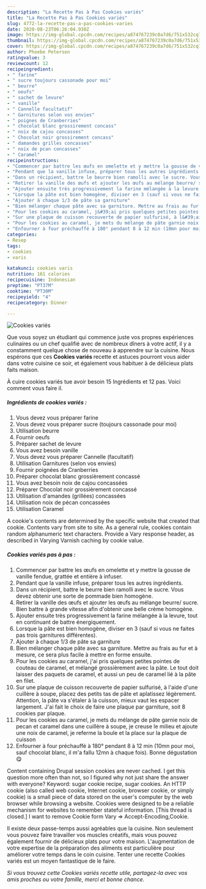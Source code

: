 ```yaml
---
description: "La Recette Pas à Pas Cookies variés"
title: "La Recette Pas à Pas Cookies variés"
slug: 4772-la-recette-pas-a-pas-cookies-varies
date: 2020-08-23T06:26:04.930Z
image: https://img-global.cpcdn.com/recipes/a874767239c0a7d6/751x532cq70/cookies-varies-photo-principale-de-la-recette.jpg
thumbnail: https://img-global.cpcdn.com/recipes/a874767239c0a7d6/751x532cq70/cookies-varies-photo-principale-de-la-recette.jpg
cover: https://img-global.cpcdn.com/recipes/a874767239c0a7d6/751x532cq70/cookies-varies-photo-principale-de-la-recette.jpg
author: Phoebe Peterson
ratingvalue: 3
reviewcount: 12
recipeingredient:
- " farine"
- " sucre toujours cassonade pour moi"
- " beurre"
- " oeufs"
- " sachet de levure"
- " vanille"
- " Cannelle facultatif"
- " Garnitures selon vos envies"
- " poignes de Cranberries"
- " chocolat blanc grossirement concass"
- " noix de cajou concasses"
- " Chocolat noir grossirement concass"
- " damandes grilles concasses"
- " noix de pcan concasses"
- " Caramel"
recipeinstructions:
- "Commencer par battre les œufs en omelette et y mettre la gousse de vanille fendue, grattée et entière à infuser."
- "Pendant que la vanille infuse, préparer tous les autres ingrédients."
- "Dans un récipient, battre le beurre bien ramolli avec le sucre. Vous devez obtenir une sorte de pommade bien homogène."
- "Retirer la vanille des œufs et ajouter les œufs au mélange beurre/ sucre. Bien battre à grande vitesse afin d&#39;obtenir une belle crème homogène."
- "Ajouter ensuite très progressivement la farine mélangée à la levure, tout en continuant de battre énergiquement."
- "Lorsque la pâte est bien homogène, diviser en 3 (sauf si vous ne faites pas trois garnitures différentes)."
- "Ajouter à chaque 1/3 de pâte sa garniture"
- "Bien mélanger chaque pâte avec sa garniture. Mettre au frais au fur et à mesure, ce sera plus facile à mettre en forme ensuite."
- "Pour les cookies au caramel, j&#39;ai pris quelques petites pointes de couteau de caramel, et mélangé grossièrement avec la pâte. Le tout doit laisser des paquets de caramel, et aussi un peu de caramel lié à la pâte en filet."
- "Sur une plaque de cuisson recouverte de papier sulfurisé, à l&#39;aide d&#39;une cuillère à soupe, placez des petits tas de pâte et aplatissez légèrement. Attention, la pâte va s&#39;étaler à la cuisson, mieux vaut les espacer largement. J&#39;ai fait le choix de faire une plaque par garniture, soit 8 cookies par plaque."
- "Pour les cookies au caramel, je mets du mélange de pâte garnie noix de pecan et caramel dans une cuillère à soupe, je creuse le milieu et ajoute une noix de caramel, je referme la boule et la place sur la plaque de cuisson"
- "Enfourner à four préchauffé à 180° pendant 8 à 12 min (10mn pour moi, sauf chocolat blanc, il m&#39;a fallu 12mn à chaque fois). Bonne dégustation 😋"
categories:
- Resep
tags:
- cookies
- varis

katakunci: cookies varis 
nutrition: 161 calories
recipecuisine: Indonesian
preptime: "PT37M"
cooktime: "PT30M"
recipeyield: "4"
recipecategory: Dinner

---
```



![Cookies variés](https://img-global.cpcdn.com/recipes/a874767239c0a7d6/751x532cq70/cookies-varies-photo-principale-de-la-recette.jpg)

Que vous soyez un étudiant qui commence juste vos propres expériences culinaires ou un chef qualifié avec de nombreux dîners à votre actif, il y a constamment quelque chose de nouveau à apprendre sur la cuisine. Nous espérons que ces <strong> Cookies variés </strong> recette et astuces pourront vous aider dans votre cuisine ce soir, et également vous habituer à de délicieux plats faits maison.

<!--inarticleads1-->

À cuire cookies variés tue avoir besoin 15 Ingrédients et 12 pas. Voici comment vous faire il.

##### Ingrédients de cookies variés :

1. Vous devez vous préparer  farine
1. Vous devez vous préparer  sucre (toujours cassonade pour moi)
1. Utilisation  beurre
1. Fournir  oeufs
1. Préparer  sachet de levure
1. Vous avez besoin  vanille
1. Vous devez vous préparer  Cannelle (facultatif)
1. Utilisation  Garnitures (selon vos envies)
1. Fournir  poignées de Cranberries
1. Préparer  chocolat blanc grossièrement concassé
1. Vous avez besoin  noix de cajou concassées
1. Préparer  Chocolat noir grossièrement concassé
1. Utilisation  d&#39;amandes (grillées) concassées
1. Utilisation  noix de pécan concassées
1. Utilisation  Caramel


A cookie&#39;s contents are determined by the specific website that created that cookie. Contents vary from site to site. As a general rule, cookies contain random alphanumeric text characters. Provide a Vary response header, as described in Varying Varnish caching by cookie value. 

<!--inarticleads2-->

##### Cookies variés pas à pas :

1. Commencer par battre les œufs en omelette et y mettre la gousse de vanille fendue, grattée et entière à infuser.
1. Pendant que la vanille infuse, préparer tous les autres ingrédients.
1. Dans un récipient, battre le beurre bien ramolli avec le sucre. Vous devez obtenir une sorte de pommade bien homogène.
1. Retirer la vanille des œufs et ajouter les œufs au mélange beurre/ sucre. Bien battre à grande vitesse afin d&#39;obtenir une belle crème homogène.
1. Ajouter ensuite très progressivement la farine mélangée à la levure, tout en continuant de battre énergiquement.
1. Lorsque la pâte est bien homogène, diviser en 3 (sauf si vous ne faites pas trois garnitures différentes).
1. Ajouter à chaque 1/3 de pâte sa garniture
1. Bien mélanger chaque pâte avec sa garniture. Mettre au frais au fur et à mesure, ce sera plus facile à mettre en forme ensuite.
1. Pour les cookies au caramel, j&#39;ai pris quelques petites pointes de couteau de caramel, et mélangé grossièrement avec la pâte. Le tout doit laisser des paquets de caramel, et aussi un peu de caramel lié à la pâte en filet.
1. Sur une plaque de cuisson recouverte de papier sulfurisé, à l&#39;aide d&#39;une cuillère à soupe, placez des petits tas de pâte et aplatissez légèrement. Attention, la pâte va s&#39;étaler à la cuisson, mieux vaut les espacer largement. J&#39;ai fait le choix de faire une plaque par garniture, soit 8 cookies par plaque.
1. Pour les cookies au caramel, je mets du mélange de pâte garnie noix de pecan et caramel dans une cuillère à soupe, je creuse le milieu et ajoute une noix de caramel, je referme la boule et la place sur la plaque de cuisson
1. Enfourner à four préchauffé à 180° pendant 8 à 12 min (10mn pour moi, sauf chocolat blanc, il m&#39;a fallu 12mn à chaque fois). Bonne dégustation 😋


Content containing Drupal session cookies are never cached. I get this question more often than not, so I figured why not just share the answer with everyone? Keyword: sugar cookie recipe, sugar cookies. An HTTP cookie (also called web cookie, Internet cookie, browser cookie, or simply cookie) is a small piece of data stored on the user&#39;s computer by the web browser while browsing a website. Cookies were designed to be a reliable mechanism for websites to remember stateful information. [This thread is closed.] I want to remove Cookie form Vary =&gt; Accept-Encoding,Cookie. 

<!--inarticleads1-->

<p>
Il existe deux passe-temps aussi agréables que la cuisine. Non seulement vous pouvez faire travailler vos muscles créatifs, mais vous pouvez également fournir de délicieux plats pour votre maison. L'augmentation de votre expertise de la préparation des aliments est particulière pour améliorer votre temps dans le coin cuisine. Tenter une recette Cookies variés est un moyen fantastique de le faire.
</p>

<p>
<i>Si vous trouvez cette Cookies variés recette utile, partagez-la avec vos amis proches ou votre famille, merci et bonne chance.</i>
</p>

